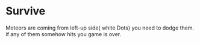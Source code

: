 # Survive

Meteors are coming from left-up side( white Dots) you need to dodge them. if any of them somehow hits you game is over.
